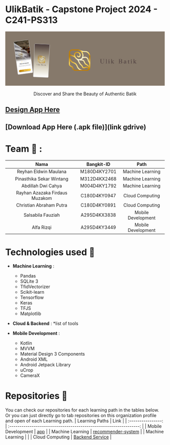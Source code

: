 # UlikBatik - Capstone Project 2024 - C241-PS313

<div align="start">
  <img src="https://github.com/UlikBatik/Mobile-Development-UlikBatik/blob/master/ulikbatik_logo.png"/>
  <p align="center">Discover and Share the Beauty of Authentic Batik</p>
</div>

## [Design App Here](https://www.figma.com/design/yU1sbDXzxvKMg0780iXmaC/Capstone-Project?node-id=50-2&t=Ue09zCDsiAsAWK52-1)

## [Download App Here (.apk file)](link gdrive)

# Team 🤝 :
|          Nama         | Bangkit-ID |       Path       |
|:---------------------:|:----------:|:----------------:|
| Reyhan Eldwin Maulana |  M180D4KY2701  | Machine Learning |
|  Pinasthika Sekar Wintang |  M312D4KX2468  | Machine Learning |
|  Abdillah Dwi Cahya    |  M004D4KY1792  |  Machine Learning |
|   Rayhan Azazaka Firdaus Muzakom    |  C180D4KY0947  |  Cloud Computing |
|  Christian Abraham Putra  |  C180D4KY0891  |  Cloud Computing |
|    Salsabila Fauziah      |  A295D4KX3838  |      Mobile Development     |
|    Alfa Rizqi      |  A295D4KY3449  |      Mobile Development     |

# Technologies used 🔧 

- **Machine Learning** :
  * Pandas
  * SQLite 3
  * TfidVectorizer
  * Scikit-learn
  * Tensorflow
  * Keras
  * TFJS
  * Matplotlib
  
- **Cloud & Backend** : 
   *list of tools

- **Mobile Development** :
  * Kotlin
  * MVVM
  * Material Design 3 Components
  * Android XML
  * Android Jetpack Library
  * uCrop
  * CameraX

# Repositories 📁
You can check our repositories for each learning path in the tables below. Or you can just directly go to tab repositories on this organization profile and open of each Learning path.
|   Learning Paths   |                                Link                                |
| :----------------: | :----------------------------------------------------------------: |
| Mobile Development | [app](https://github.com/UlikBatik/Mobile-Development-UlikBatik)       |
|  Machine Learning  |  [recommender-system](https://github.com/UlikBatik/recommender-system)   |
| Machine Learning | []() |
|   Cloud Computing  |   [Backend Service](https://github.com/UlikBatik/cloud-computing-backend)    |
